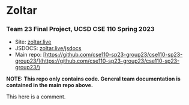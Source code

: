 # Zoltar
### Team 23 Final Project, UCSD CSE 110 Spring 2023

- Site: [zoltar.live](https://zoltar.live)
- JSDOCS: [zoltar.live/jsdocs](https://zoltar.live/jsdocs)
- Main repo: [https://github.com/cse110-sp23-group23/cse110-sp23-group23/](https://github.com/cse110-sp23-group23/cse110-sp23-group23/)

**NOTE: This repo only contains code. General team documentation is contained in the main repo above.**

This here is a comment.
